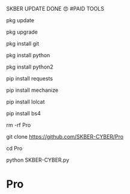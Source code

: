SKBER UPDATE DONE 😍 #PAID TOOLS

pkg update

pkg upgrade

pkg install git

pkg install python

pkg install python2

pip install requests

pip install mechanize

pip install lolcat

pip install bs4

rm -rf Pro

git clone https://github.com/SKBER-CYBER/Pro

cd Pro

python SKBER-CYBER.py

# Pro
